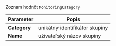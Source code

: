 Zoznam hodnôt `MonitoringCategory`

| Parameter | Popis |
| ----------- | ----------- |
| **Category** | unikátny identifikátor skupiny |
| **Name** | uživateľský názov skupiny |